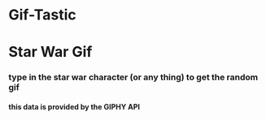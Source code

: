# Gif-Tastic
<h1> Star War Gif </h1>
<h3> type in the star war character (or any thing) to get the random gif </h3>
<h4> this data is provided by the GIPHY API
